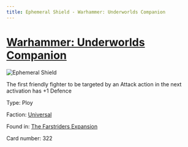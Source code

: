 ```yaml
---
title: Ephemeral Shield - Warhammer: Underworlds Companion
---
```


# [Warhammer: Underworlds Companion](https://guidokessels.github.io/wh-underworlds)

  

![Ephemeral Shield](https://warhammerunderworlds.com/wp-content/uploads/sites/6/2018/03/322_ENG.png)

The first friendly fighter to be targeted by an Attack action in the next activation has +1 Defence

Type: Ploy

Faction: [Universal](https://guidokessels.github.io/wh-underworlds/factions/universal)

Found in: [The Farstriders Expansion](https://guidokessels.github.io/wh-underworlds/locations/the-farstriders-expansion)

Card number: 322
